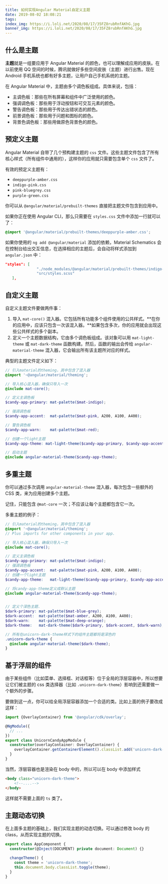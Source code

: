 ```yaml
---
title: 如何实现Angular Material自定义主题
date: 2019-08-02 18:08:21
tags:
index_img: https://i.loli.net/2020/08/17/35FZ8rubRnfAKhG.jpg
banner_img: https://i.loli.net/2020/08/17/35FZ8rubRnfAKhG.jpg
---
```

## 什么是主题

**主题**就是一组要应用于 Angular Material 的颜色，也可以理解成应用的皮肤。在以前使用 QQ 空间的时候，腾讯就做好多些空间皮肤（主题）进行出售。现在 Android 手机系统也都有好多主题，让用户自己手机系统的主题。

在 Angular Material 中，主题由多个调色板组成。具体来说，包括：

- 主调色板：那些在所有屏幕和组件中广泛使用的颜色。
- 强调调色板：那些用于浮动按钮和可交互元素的颜色。
- 警告调色板：那些用于传达出错状态的颜色。
- 前景调色板：那些用于问题和图标的颜色。
- 背景色调色板：那些用做原色背景色的颜色。

<a name="93502147"></a>
## 预定义主题

Angular Material 自带了几个预构建主题的 `css` 文件。这些主题文件包含了所有核心样式（所有组件中通用的），这样你的应用就只需要包含单个 `css` 文件了。

有效的预定义主题有：

- `deeppurple-amber.css`
- `indigo-pink.css`
- `pink-bluegrey.css`
- `purple-green.css`

你可以从 `@angular/material/prebuilt-themes` 直接把主题文件包含到应用中。

如果你正在使用 Angular CLI，那么只需要在 `styles.css` 文件中添加一行就可以了：

```scss
@import '@angular/material/prebuilt-themes/deeppurple-amber.css';
```

如果你使用的 `ng add @angular/material` 添加的依赖，Material Schematics 会在控制台给出交互信息，在选择相应的主题后，会自动将样式添加到 `angular.json` 中：

```json
"styles": [
              "./node_modules/@angular/material/prebuilt-themes/indigo-pink.css",
              "src/styles.scss"
   ],
```

<a name="76fe220f"></a>
## 自定义主题

自定义主题文件要做两件事：

1. 导入 `mat-core()` 混入器。它包括所有功能多个组件使用的公共样式。**在你的应用中，应该只包含一次该混入器。**如果包含多次，你的应用就会出现这些公共样式的多个副本。
1. 定义一个主题数据结构，它由多个调色板组成。该对象可以用 `mat-light-theme` 或 `mat-dark-theme` 函数构建。然后，函数的输出会传给 `angular-material-theme` 混入器，它会输出所有该主题所对应的样式。

典型的主题文件定义如下：

```scss
// 引入material的theming，其中包含了混入器
@import '~@angular/material/theming';

// 导入核心混入器，确保只导入一次
@include mat-core();

// 定义主调色板
$candy-app-primary: mat-palette($mat-indigo);

// 强调调色板
$candy-app-accent:  mat-palette($mat-pink, A200, A100, A400);

// 警告调色板
$candy-app-warn:    mat-palette($mat-red);

// 创建一个light主题
$candy-app-theme: mat-light-theme($candy-app-primary, $candy-app-accent, $candy-app-warn);

// 启动主题
@include angular-material-theme($candy-app-theme);
```

<a name="a54b8e84"></a>
## 多重主题

你可以通过多次调用 `angular-material-theme` 混入器，每次包含一些额外的 CSS 类，来为应用创建多个主题。

记住，只能包含 `@mat-core` 一次；不应该让每个主题都包含它一次。

多重主题的例子：

```scss
// 引入material的theming，其中包含了混入器
@import '~@angular/material/theming';
// Plus imports for other components in your app.

// 导入核心混入器，确保只导入一次
@include mat-core();

// 定义主调色板
$candy-app-primary: mat-palette($mat-indigo);
// 强调调色板
$candy-app-accent:  mat-palette($mat-pink, A200, A100, A400);
// 创建一个light主题
$candy-app-theme:   mat-light-theme($candy-app-primary, $candy-app-accent);

// 将candy-app-theme定义成默认主题
@include angular-material-theme($candy-app-theme);


// 定义个深色主题.
$dark-primary: mat-palette($mat-blue-grey);
$dark-accent:  mat-palette($mat-amber, A200, A100, A400);
$dark-warn:    mat-palette($mat-deep-orange);
$dark-theme:   mat-dark-theme($dark-primary, $dark-accent, $dark-warn);

// 所有在unicorn-dark-theme样式下的组件主题都将是深色的
.unicorn-dark-theme {
  @include angular-material-theme($dark-theme);
}
```

<a name="be9cb3aa"></a>
## 基于浮层的组件

由于某些组件（比如菜单、选择框、对话框等）位于全局的浮层容器中，所以想要让它们被主题的 css 类选择器（比如 `.unicorn-dark-theme`）影响到还需要做一个额外的步骤。

要做到这一点，你可以给全局浮层容器添加一个合适的类。比如上面的例子要改成这样：

```typescript
import {OverlayContainer} from '@angular/cdk/overlay';

@NgModule({
  // ...
})
export class UnicornCandyAppModule {
  constructor(overlayContainer: OverlayContainer) {
    overlayContainer.getContainerElement().classList.add('unicorn-dark-theme');
  }
}
```

当然，浮层容器也是渲染在 body 中的，所以可以在 body 中添加样式

```html
<body class="unicorn-dark-theme">
    <!--....-->
</body>
```

这样就不需要上面的 `ts` 类了。

<a name="4b02068c"></a>
## 主题动态切换

在上面多主题的基础上，我们实现主题的动态切换。可以通过修改 body 的 class，从而实现主题的切换。

```typescript
export class AppComponent {
  constructor(@Inject(DOCUMENT) private document: Document) {}

  changeTheme() {
    const theme = 'unicorn-dark-theme';
    this.document.body.classList.toggle(theme);
  }
}
```
